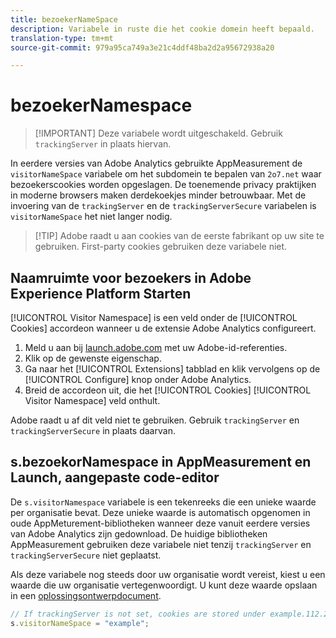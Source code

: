 ```yaml
---
title: bezoekerNameSpace
description: Variabele in ruste die het cookie domein heeft bepaald.
translation-type: tm+mt
source-git-commit: 979a95ca749a3e21c4ddf48ba2d2a95672938a20

---
```



# bezoekerNamespace

> [!IMPORTANT] Deze variabele wordt uitgeschakeld. Gebruik `trackingServer` in plaats hiervan.

In eerdere versies van Adobe Analytics gebruikte AppMeasurement de `visitorNameSpace` variabele om het subdomein te bepalen van `2o7.net` waar bezoekerscookies worden opgeslagen. De toenemende privacy praktijken in moderne browsers maken derdekoekjes minder betrouwbaar. Met de invoering van de `trackingServer` en de `trackingServerSecure` variabelen is `visitorNameSpace` het niet langer nodig.

> [!TIP] Adobe raadt u aan cookies van de eerste fabrikant op uw site te gebruiken. First-party cookies gebruiken deze variabele niet.

## Naamruimte voor bezoekers in Adobe Experience Platform Starten

[!UICONTROL Visitor Namespace] is een veld onder de [!UICONTROL Cookies] accordeon wanneer u de extensie Adobe Analytics configureert.

1. Meld u aan bij [launch.adobe.com](https://launch.adobe.com) met uw Adobe-id-referenties.
2. Klik op de gewenste eigenschap.
3. Ga naar het [!UICONTROL Extensions] tabblad en klik vervolgens op de [!UICONTROL Configure] knop onder Adobe Analytics.
4. Breid de accordeon uit, die het [!UICONTROL Cookies] [!UICONTROL Visitor Namespace] veld onthult.

Adobe raadt u af dit veld niet te gebruiken. Gebruik `trackingServer` en `trackingServerSecure` in plaats daarvan.

## s.bezoekorNamespace in AppMeasurement en Launch, aangepaste code-editor

De `s.visitorNamespace` variabele is een tekenreeks die een unieke waarde per organisatie bevat. Deze unieke waarde is automatisch opgenomen in oude AppMeturement-bibliotheken wanneer deze vanuit eerdere versies van Adobe Analytics zijn gedownload. De huidige bibliotheken AppMeasurement gebruiken deze variabele niet tenzij `trackingServer` en `trackingServerSecure` niet geplaatst.

Als deze variabele nog steeds door uw organisatie wordt vereist, kiest u een waarde die uw organisatie vertegenwoordigt. U kunt deze waarde opslaan in een [oplossingsontwerpdocument](../../prepare/solution-design.md).

```js
// If trackingServer is not set, cookies are stored under example.112.2o7.net
s.visitorNameSpace = "example";
```

